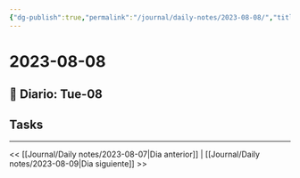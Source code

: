 ```yaml
---
{"dg-publish":true,"permalink":"/journal/daily-notes/2023-08-08/","title":"2023-08-08","tags":["Daily"],"noteIcon":"","created":"2023-08-09T01:59:32.000-05:00","updated":"2023-08-09T00:56:29.000-05:00"}
---
```



# 2023-08-08

## 📅 Diario: Tue-08

## Tasks

- - - 

<< [[Journal/Daily notes/2023-08-07\|Dia anterior]] | [[Journal/Daily notes/2023-08-09\|Dia siguiente]] >>
